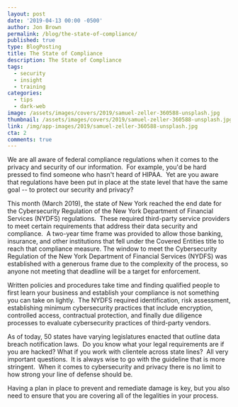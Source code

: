 ```yaml
---
layout: post
date: '2019-04-13 00:00 -0500'
author: Jon Brown
permalink: /blog/the-state-of-compliance/
published: true
type: BlogPosting
title: The State of Compliance
description: The State of Compliance
tags:
  - security
  - insight
  - training
categories:
  - tips
  - dark-web
image: /assets/images/covers/2019/samuel-zeller-360588-unsplash.jpg
thumbnail: /assets/images/covers/2019/samuel-zeller-360588-unsplash.jpg
link: /img/app-images/2019/samuel-zeller-360588-unsplash.jpg
cta: 2
comments: true
---
```

We are all aware of federal compliance regulations when it comes to the
privacy and security of our information.  For example, you'd be hard
pressed to find someone who hasn't heard of HIPAA.  Yet are you aware
that regulations have been put in place at the state level that have the
same goal -- to protect our security and privacy?

This month (March 2019), the state of New York reached the end date for
the Cybersecurity Regulation of the New York Department of Financial
Services (NYDFS) regulations.  These required third-party service
providers to meet certain requirements that address their data security
and compliance.  A two-year time frame was provided to allow those
banking, insurance, and other institutions that fell under the Covered
Entities title to reach that compliance measure. The window to meet the
Cybersecurity Regulation of the New York Department of Financial
Services (NYDFS) was established with a generous frame due to the
complexity of the process, so anyone not meeting that deadline will be a
target for enforcement.

Written policies and procedures take time and finding qualified people
to first learn your business and establish your compliance is not
something you can take on lightly.  The NYDFS required identification,
risk assessment, establishing minimum cybersecurity practices that
include encryption, controlled access, contractual protection, and
finally due diligence processes to evaluate cybersecurity practices of
third-party vendors.

As of today, 50 states have varying legislatures enacted that outline
data breach notification laws.  Do you know what your legal requirements
are if you are hacked? What if you work with clientele across state
lines?  All very important questions.  It is always wise to go with the
guideline that is more stringent.  When it comes to cybersecurity and
privacy there is no limit to how strong your line of defense should be.

Having a plan in place to prevent and remediate damage is key, but you
also need to ensure that you are covering all of the legalities in your
process.
